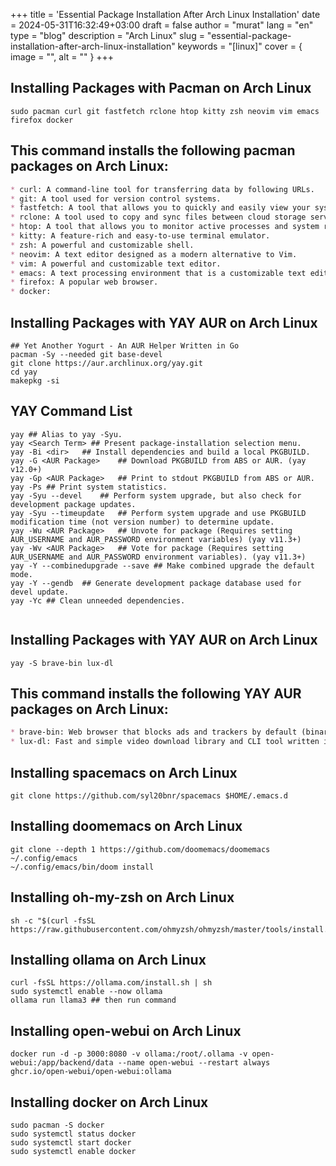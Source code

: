 +++
title = 'Essential Package Installation After Arch Linux Installation'
date = 2024-05-31T16:32:49+03:00
draft = false
author = "murat"
lang = "en"
type = "blog"
description = "Arch Linux"
slug = "essential-package-installation-after-arch-linux-installation"
keywords = "[linux]"
cover = { image = "", alt = "" }
+++


## Installing Packages with Pacman on Arch Linux
``` shell
sudo pacman curl git fastfetch rclone htop kitty zsh neovim vim emacs firefox docker
```

## This command installs the following pacman packages on Arch Linux:

```markdown
* curl: A command-line tool for transferring data by following URLs.
* git: A tool used for version control systems.
* fastfetch: A tool that allows you to quickly and easily view your system information.
* rclone: A tool used to copy and sync files between cloud storage services.
* htop: A tool that allows you to monitor active processes and system resources in real time.
* kitty: A feature-rich and easy-to-use terminal emulator.
* zsh: A powerful and customizable shell.
* neovim: A text editor designed as a modern alternative to Vim.
* vim: A powerful and customizable text editor.
* emacs: A text processing environment that is a customizable text editor, email client, and more.
* firefox: A popular web browser.
* docker: 
```

## Installing Packages with YAY AUR on Arch Linux
```shell
## Yet Another Yogurt - An AUR Helper Written in Go
pacman -Sy --needed git base-devel
git clone https://aur.archlinux.org/yay.git
cd yay
makepkg -si
```
## YAY Command List
```shell
yay	## Alias to yay -Syu.
yay <Search Term> ## Present package-installation selection menu.
yay -Bi <dir>	## Install dependencies and build a local PKGBUILD.
yay -G <AUR Package>	## Download PKGBUILD from ABS or AUR. (yay v12.0+)
yay -Gp <AUR Package>	## Print to stdout PKGBUILD from ABS or AUR.
yay -Ps	## Print system statistics.
yay -Syu --devel	## Perform system upgrade, but also check for development package updates.
yay -Syu --timeupdate	## Perform system upgrade and use PKGBUILD modification time (not version number) to determine update.
yay -Wu <AUR Package>	## Unvote for package (Requires setting AUR_USERNAME and AUR_PASSWORD environment variables) (yay v11.3+)
yay -Wv <AUR Package>	## Vote for package (Requires setting AUR_USERNAME and AUR_PASSWORD environment variables). (yay v11.3+)
yay -Y --combinedupgrade --save	## Make combined upgrade the default mode.
yay -Y --gendb	## Generate development package database used for devel update.
yay -Yc	## Clean unneeded dependencies.
	
```

## Installing Packages with YAY AUR on Arch Linux
```shell
yay -S brave-bin lux-dl
```
## This command installs the following YAY AUR packages on Arch Linux:
```markdown
* brave-bin: Web browser that blocks ads and trackers by default (binary release)	
* lux-dl: Fast and simple video download library and CLI tool written in Go
```

## Installing spacemacs on Arch Linux
```shell
git clone https://github.com/syl20bnr/spacemacs $HOME/.emacs.d
```

## Installing doomemacs on Arch Linux
```shell
git clone --depth 1 https://github.com/doomemacs/doomemacs ~/.config/emacs
~/.config/emacs/bin/doom install
```

## Installing oh-my-zsh on Arch Linux
```shell
sh -c "$(curl -fsSL https://raw.githubusercontent.com/ohmyzsh/ohmyzsh/master/tools/install.sh)"
```

## Installing ollama on Arch Linux
```shell
curl -fsSL https://ollama.com/install.sh | sh
sudo systemctl enable --now ollama
ollama run llama3 ## then run command 
```

## Installing open-webui on Arch Linux
```shell
docker run -d -p 3000:8080 -v ollama:/root/.ollama -v open-webui:/app/backend/data --name open-webui --restart always ghcr.io/open-webui/open-webui:ollama

```
## Installing docker on Arch Linux
```shell
sudo pacman -S docker
sudo systemctl status docker
sudo systemctl start docker
sudo systemctl enable docker
```
